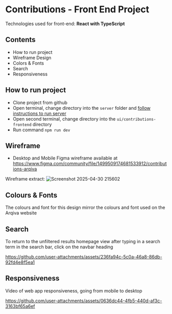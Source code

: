 # Contributions - Front End Project

Technologies used for front-end: **React with TypeScript**

## Contents
- How to run project
- Wireframe Design
- Colors & Fonts
- Search
- Responsiveness

## How to run project

- Clone project from github
- Open terminal, change directory into the `server` folder and [follow instructions to run server](https://github.com/arqiva-cs/fe-tech-test/blob/main/server/README.md)
- Open second terminal, change directory into the `ui/contributions-frontend` directory
- Run command `npm run dev`
  
## Wireframe

- Desktop and Mobile Figma wireframe available at https://www.figma.com/community/file/1499509174681533912/contributions-arqiva

Wireframe extract:
![Screenshot 2025-04-30 215602](https://github.com/user-attachments/assets/52adc746-ea95-4ab0-b638-f7e887c017b3)


## Colours & Fonts

The colours and font for this design mirror the colours and font used on the Arqiva website

## Search 

To return to the unfiltered results homepage view after typing in a search term in the search bar, click on the navbar heading

https://github.com/user-attachments/assets/236fa94c-5c0a-46a8-86db-92fd4e8f5ea1


## Responsiveness

Video of web app responsiveness, going from mobile to desktop 


https://github.com/user-attachments/assets/0636dc44-4fb5-440d-af3c-3163bf65a6ef

